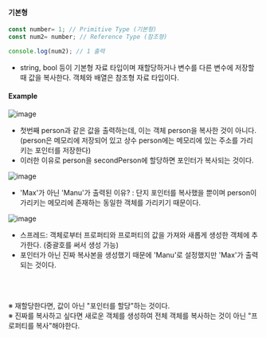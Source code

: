 #### 기본형
```JavaScript
const number= 1; // Primitive Type (기본형)
const num2= number; // Reference Type (참조형)

console.log(num2); // 1 출력
```
- string, bool 등이 기본형 자료 타입이며 재할당하거나 변수를 다른 변수에 저장할 때 값을 복사한다. 객체와 배열은 참조형 자료 타입이다.


#### Example
![image](https://user-images.githubusercontent.com/79950504/181316755-4e0b1fef-4753-47a3-82df-47077beea3bf.png)
- 첫번째 person과 같은 값을 출력하는데, 이는 객체 person을 복사한 것이 아니다. (person은 메모리에 저장되어 있고 상수 person에는 메모리에 있는 주소를 가리키는 포인터를 저장한다)
- 이러한 이유로 person을 secondPerson에 할당하면 포인터가 복사되는 것이다.

![image](https://user-images.githubusercontent.com/79950504/181321912-4229b9be-71da-44dd-b516-dc851cae5c65.png)
- 'Max'가 아닌 'Manu'가 출력된 이유? : 단지 포인터를 복사했을 뿐이며 person이 가리키는 메모리에 존재하는 동일한 객체를 가리키기 때문이다.


![image](https://user-images.githubusercontent.com/79950504/181331572-274cabb0-482f-4ee9-87ad-6b482e2aa794.png)
- 스프레드: 객체로부터 프로퍼티와 프로퍼티의 값을 가져와 새롭게 생성한 객체에 추가한다. (중괄호를 써서 생성 가능) 
- 포인터가 아닌 진짜 복사본을 생성했기 때문에 'Manu'로 설정했지만 'Max'가 출력되는 것이다. 

<br>
<br>

※ 재할당한다면, 값이 아닌 "포인터를 할당"하는 것이다.  
※ 진짜를 복사하고 싶다면 새로운 객체를 생성하여 전체 객체를 복사하는 것이 아닌 "프로퍼티를 복사"해야한다.
